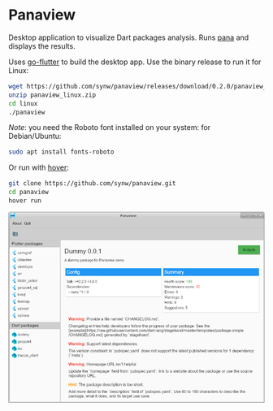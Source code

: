 # Panaview

Desktop application to visualize Dart packages analysis. Runs [pana](https://pub.dev/packages/pana) and displays the results.

Uses [go-flutter](https://github.com/go-flutter-desktop/go-flutter) to build the desktop app. Use the binary release to run it for Linux:

```bash
wget https://github.com/synw/panaview/releases/download/0.2.0/panaview_linux.zip
unzip panaview_linux.zip
cd linux
./panaview
```

*Note*: you need the Roboto font installed on your system: for Debian/Ubuntu:

```bash
sudo apt install fonts-roboto
```

Or run with [hover](https://github.com/go-flutter-desktop/hover):

```bash
git clone https://github.com/synw/panaview.git
cd panaview
hover run
```

![Screenshot](img/screenshot.png)
